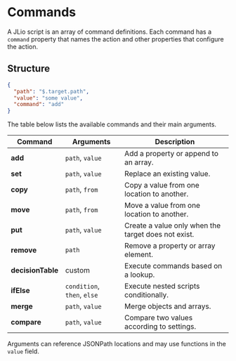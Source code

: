# Commands

A JLio script is an array of command definitions. Each command has a `command` property that names the action and other properties that configure the action.

## Structure

```json
{
  "path": "$.target.path",
  "value": "some value",
  "command": "add"
}
```

The table below lists the available commands and their main arguments.

| Command | Arguments | Description |
|---|---|---|
| **add** | `path`, `value` | Add a property or append to an array. |
| **set** | `path`, `value` | Replace an existing value. |
| **copy** | `path`, `from` | Copy a value from one location to another. |
| **move** | `path`, `from` | Move a value from one location to another. |
| **put** | `path`, `value` | Create a value only when the target does not exist. |
| **remove** | `path` | Remove a property or array element. |
| **decisionTable** | custom | Execute commands based on a lookup. |
| **ifElse** | `condition`, `then`, `else` | Execute nested scripts conditionally. |
| **merge** | `path`, `value` | Merge objects and arrays. |
| **compare** | `path`, `value` | Compare two values according to settings. |

Arguments can reference JSONPath locations and may use functions in the `value` field.

